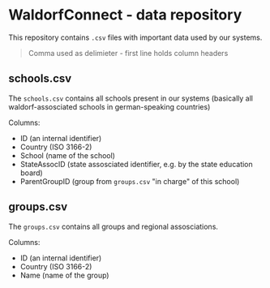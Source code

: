 # WaldorfConnect - data repository

This repository contains `.csv` files with important data used by our systems.
> Comma used as delimieter - first line holds column headers

## schools.csv

The `schools.csv` contains all schools present in our systems (basically all waldorf-assosciated schools in german-speaking countries)

Columns:

- ID (an internal identifier)
- Country (ISO 3166-2)
- School (name of the school)
- StateAssocID (state assosciated identifier, e.g. by the state education board)
- ParentGroupID (group from `groups.csv` "in charge" of this school)

## groups.csv

The `groups.csv` contains all groups and regional assosciations.

Columns:

- ID (an internal identifier)
- Country (ISO 3166-2)
- Name (name of the group)
